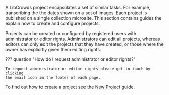 A LibCrowds project encapsulates a set of similar tasks. For example,
transcribing the the dates shown on a set of images. Each project is published
on a single collection microsite. This section contains guides the explain
how to create and configure projects.

Projects can be created or configured by registered users with administrator
or editor rights. Administrators can edit all projects, whereas editors can
only edit the projects that they have created, or those where the owner has
explicitly given them editing rights.

??? question "How do I request administrator or editor rights?"

    To request administrator or editor rights please get in touch by clicking
    the email icon in the footer of each page.

To find out how to create a project see the
[New Project](/projects/new.md) guide.
